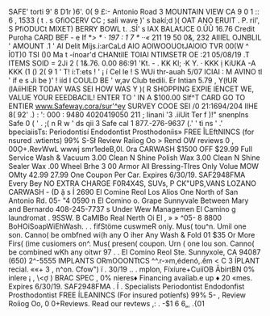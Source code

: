 SAFE' torti 9' 8 D1r )6'. 0( 9 £:- Antonio Road 3 MOUNTAIN VIEW CA 9 0 1 :: 6 , 1533 ( t . s GfiOCERV CC ; sali wave )' s bakí;d )( OAT ANO ERUIT . P. ril', S PfiODUCt MIXET) BERRY BOWL t. .SÍ' s lAX BALAfJCE 0.ŨŨ 16.76 Credit Puroha CARD BEF - e If **> * · 197 : 1 7 * ··«* 211 19 50 0&, 232 AIIIEL OJNBLIL ' AMOUNT .1 ' AI Delit Míjs.i:arCaLd AIO AOlWOOUOtJAlOlO TVR 00(W ^ Ỉ0T)0 TSI ()0 Ma t -ínoar'd CHANtỉlE TOIAI NTIMSETR OE :21 05/08/19 .T ITEMS SOID = 2Ji 2 ( 1&.76. 0.00 86:91 'Kt. - . KK Kl; ·K Y. · KKK ị KiUKA -A KKK (1 () 2( 9 1 ' T! i:T:ets ! ' ¡ í Cel le ! S WUi thr-auah 5/07 ICIAI : M AVINO tl ' íf e s Ji be )' ! iíd I COULD BE ' w,av Club tedili. Er Intian 5.79 , Y(łUR (lAíỉHIER TODAY WAS SEI HOW WAS Y )( R SHOPPING EXPIE lENCET WE, VALUE YOUR EEEDBACIL! ENTER TO ' IN A $100.00 Slf^T CARD GO TO ENTIER www.Safeway.cora/sur'^ey SURVEY COOE SEI /0 21:1694/204 IIHE 8( 92' .) : ': 000 : 9480 4020419050 211 ; Iinani '3 .iiUit Ter f )!" snenplns Safe 0 ( ' . ;( n R w ' ds qii 3 Safe cal 1 877.-276-9637 (.' ' tì ns ' .' bpeciaiisTs: Perìodontisí Endodontìst Prosthodoníis» FREE ÎLEftNINCS (for nsured .wtìents) 99% S-Sł Review Raíiog Oo > Rend OW reviews 0 , 00Ọ+.RevWwL wwwj smr1edeB,0l. 0ra CARWASH $1500 OFF $29.99 Full Service Wash & Vacuum 3.00 Clean N Shine Polish Wax 3.00 Clean N Shine Sealer Wax .00 Wheel Brhe 3 00 Armor All Bressing-TIres Only Volue MOW OMty 42.99 27.99 One Coupon Per Car. Expires 6/30/19. SAF2948FMA Every Bey NO EXTRA CHARGE F0R4X4S, SUVs, P CK"UPS,VANS LOZANO CARWASH - (D ặ s Ỉ 2690 El Comine Reol Los Alios One North of San Antonio Rd. 05- "4 0590 n El Comino o. Grape Sunnyvale Between Mary and Bernardo 408-245-7737 s Under Wew Managemen El Camino g laundromat . 9SSW. B CaMlBo Real Nerth Oi El , » » ^05- 8 8800 BoHOiSoapWiEhWash. . . fifStöme cuswmeR oníy. Mus( tou^n. Umil one son. Canno( be ombfned wi(h any O iher Any Wash & Fold 01 $35 Or More Firs( (ime cusiomers on^. Mus( presen( coupon. Urn ( one lou son. Canno( be combined wKh any oitwr 97 . . El Comino Reol Ste. Sunnyxole, CA 94087 (650) 2^-5555 IMPLANTS ORmOOONTtCS ^^.r-»m,édenó,.ềm < C 3 ÍPLANT recial. ««+ 3 , n^on. Cfow") ï . 30/19 .. . mplon, Fíxíure+CuííOB ÄbirtBN 0% inlere ¡ , \<ợ ) BRAC SPEC , 0% nieres♦ Financing avaỉỉab.e up ♦ 20 «mes. Expires 6/30/19. SAF2948FMA . Í . Specialists Periodontist Endodonfist Prosthodontist FREE ÍLEANINCS (For insured potíenfs) 99% 5- , Review Roíiog Oo, 0 0+Reviews. Read our revtews ,: . -$1 6 6„, .{01